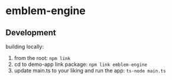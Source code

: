 # emblem-engine

## Development

building locally:
1. from the root: `npm link`
2. cd to demo-app link package: `npm link emblem-engine`
3. update main.ts to your liking and run the app: `ts-node main.ts`
